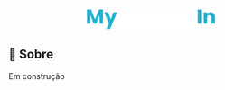 <p  align="center"><img src="https://raw.githubusercontent.com/viniengelage/mymoneyin/main/assets/logo.png#gh-dark-mode-only"/></p>

## :blue_book: Sobre
Em construção
